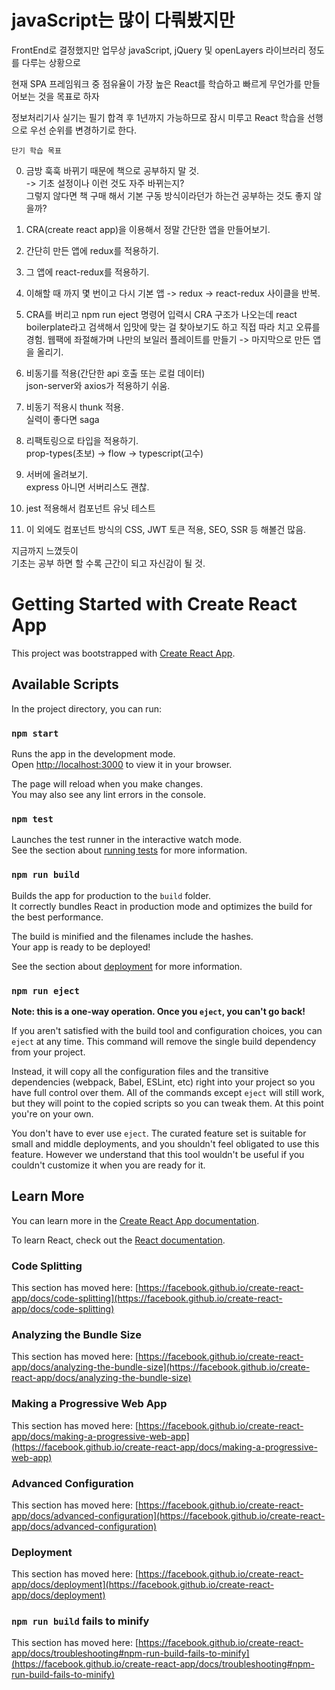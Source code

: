 # javaScript는 많이 다뤄봤지만

FrontEnd로 결정했지만 업무상 javaScript, jQuery 및 openLayers 라이브러리 정도를 다루는 상황으로 

현재 SPA 프레임워크 중 점유율이 가장 높은 React를 학습하고 빠르게 무언가를 만들어보는 것을 목표로 하자

정보처리기사 실기는 필기 합격 후 1년까지 가능하므로 잠시 미루고 React 학습을 선행으로 우선 순위를 변경하기로 한다.

    단기 학습 목표
0. 금방 훅훅 바뀌기 때문에 책으로 공부하지 말 것.<br>
    -> 기초 설정이나 이런 것도 자주 바뀌는지? <br>
    그렇지 않다면 책 구매 해서 기본 구동 방식이라던가 하는건 공부하는 것도 좋지 않을까?

1. CRA(create react app)을 이용해서 정말 간단한 앱을 만들어보기.

2. 간단히 만든 앱에 redux를 적용하기.

3. 그 앱에 react-redux를 적용하기.

4. 이해할 때 까지 몇 번이고 다시 기본 앱 -> redux -> react-redux 사이클을 반복.

5. CRA를 버리고 npm run eject 명령어 입력시 CRA 구조가 나오는데 react boilerplate라고 검색해서 입맛에 맞는 걸 찾아보기도 하고 직접 따라 치고 오류를 경험. 웹팩에 좌절해가며 나만의 보일러 플레이트를 만들기 -> 마지막으로 만든 앱을 올리기.

6. 비동기를 적용(간단한 api 호출 또는 로컬 데이터)<br>
json-server와 axios가 적용하기 쉬움.

7. 비동기 적용시 thunk 적용. <br>실력이 좋다면 saga

8. 리팩토링으로 타입을 적용하기. <br>prop-types(초보) -> flow -> typescript(고수)

9. 서버에 올려보기. <br>express 아니면 서버리스도 괜찮.

10. jest 적용해서 컴포넌트 유닛 테스트

11. 이 외에도 컴포넌트 방식의 CSS, JWT 토큰 적용, SEO, SSR 등 해볼건 많음.

지금까지 느꼈듯이<br>
기초는 공부 하면 할 수록 근간이 되고 자신감이 될 것.



# Getting Started with Create React App

This project was bootstrapped with [Create React App](https://github.com/facebook/create-react-app).

## Available Scripts

In the project directory, you can run:

### `npm start`

Runs the app in the development mode.\
Open [http://localhost:3000](http://localhost:3000) to view it in your browser.

The page will reload when you make changes.\
You may also see any lint errors in the console.

### `npm test`

Launches the test runner in the interactive watch mode.\
See the section about [running tests](https://facebook.github.io/create-react-app/docs/running-tests) for more information.

### `npm run build`

Builds the app for production to the `build` folder.\
It correctly bundles React in production mode and optimizes the build for the best performance.

The build is minified and the filenames include the hashes.\
Your app is ready to be deployed!

See the section about [deployment](https://facebook.github.io/create-react-app/docs/deployment) for more information.

### `npm run eject`

**Note: this is a one-way operation. Once you `eject`, you can't go back!**

If you aren't satisfied with the build tool and configuration choices, you can `eject` at any time. This command will remove the single build dependency from your project.

Instead, it will copy all the configuration files and the transitive dependencies (webpack, Babel, ESLint, etc) right into your project so you have full control over them. All of the commands except `eject` will still work, but they will point to the copied scripts so you can tweak them. At this point you're on your own.

You don't have to ever use `eject`. The curated feature set is suitable for small and middle deployments, and you shouldn't feel obligated to use this feature. However we understand that this tool wouldn't be useful if you couldn't customize it when you are ready for it.

## Learn More

You can learn more in the [Create React App documentation](https://facebook.github.io/create-react-app/docs/getting-started).

To learn React, check out the [React documentation](https://reactjs.org/).

### Code Splitting

This section has moved here: [https://facebook.github.io/create-react-app/docs/code-splitting](https://facebook.github.io/create-react-app/docs/code-splitting)

### Analyzing the Bundle Size

This section has moved here: [https://facebook.github.io/create-react-app/docs/analyzing-the-bundle-size](https://facebook.github.io/create-react-app/docs/analyzing-the-bundle-size)

### Making a Progressive Web App

This section has moved here: [https://facebook.github.io/create-react-app/docs/making-a-progressive-web-app](https://facebook.github.io/create-react-app/docs/making-a-progressive-web-app)

### Advanced Configuration

This section has moved here: [https://facebook.github.io/create-react-app/docs/advanced-configuration](https://facebook.github.io/create-react-app/docs/advanced-configuration)

### Deployment

This section has moved here: [https://facebook.github.io/create-react-app/docs/deployment](https://facebook.github.io/create-react-app/docs/deployment)

### `npm run build` fails to minify

This section has moved here: [https://facebook.github.io/create-react-app/docs/troubleshooting#npm-run-build-fails-to-minify](https://facebook.github.io/create-react-app/docs/troubleshooting#npm-run-build-fails-to-minify)
